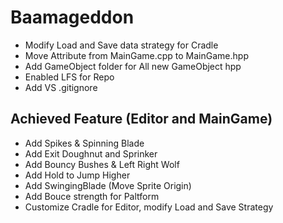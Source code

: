 # Baamageddon
* Modify Load and Save data strategy for Cradle
* Move Attribute from MainGame.cpp to MainGame.hpp
* Add GameObject folder for All new GameObject hpp
* Enabled LFS for Repo
* Add VS .gitignore
## Achieved Feature (Editor and MainGame)
* Add Spikes & Spinning Blade 
* Add Exit Doughnut and Sprinker
* Add Bouncy Bushes & Left Right Wolf
* Add Hold to Jump Higher
* Add SwingingBlade (Move Sprite Origin)
* Add Bouce strength for Paltform
* Customize Cradle for Editor, modify Load and Save Strategy
